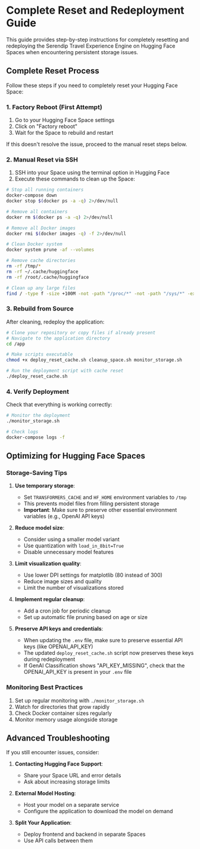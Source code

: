 # Complete Reset and Redeployment Guide

This guide provides step-by-step instructions for completely resetting and redeploying the Serendip Travel Experience Engine on Hugging Face Spaces when encountering persistent storage issues.

## Complete Reset Process

Follow these steps if you need to completely reset your Hugging Face Space:

### 1. Factory Reboot (First Attempt)

1. Go to your Hugging Face Space settings
2. Click on "Factory reboot"
3. Wait for the Space to rebuild and restart

If this doesn't resolve the issue, proceed to the manual reset steps below.

### 2. Manual Reset via SSH

1. SSH into your Space using the terminal option in Hugging Face
2. Execute these commands to clean up the Space:

```bash
# Stop all running containers
docker-compose down
docker stop $(docker ps -a -q) 2>/dev/null

# Remove all containers
docker rm $(docker ps -a -q) 2>/dev/null

# Remove all Docker images
docker rmi $(docker images -q) -f 2>/dev/null

# Clean Docker system
docker system prune -af --volumes

# Remove cache directories
rm -rf /tmp/*
rm -rf ~/.cache/huggingface
rm -rf /root/.cache/huggingface

# Clean up any large files
find / -type f -size +100M -not -path "/proc/*" -not -path "/sys/*" -exec rm -f {} \; 2>/dev/null
```

### 3. Rebuild from Source

After cleaning, redeploy the application:

```bash
# Clone your repository or copy files if already present
# Navigate to the application directory
cd /app

# Make scripts executable
chmod +x deploy_reset_cache.sh cleanup_space.sh monitor_storage.sh

# Run the deployment script with cache reset
./deploy_reset_cache.sh
```

### 4. Verify Deployment

Check that everything is working correctly:

```bash
# Monitor the deployment
./monitor_storage.sh

# Check logs
docker-compose logs -f
```

## Optimizing for Hugging Face Spaces

### Storage-Saving Tips

1. **Use temporary storage**:

   - Set `TRANSFORMERS_CACHE` and `HF_HOME` environment variables to `/tmp`
   - This prevents model files from filling persistent storage
   - **Important**: Make sure to preserve other essential environment variables (e.g., OpenAI API keys)

2. **Reduce model size**:

   - Consider using a smaller model variant
   - Use quantization with `load_in_8bit=True`
   - Disable unnecessary model features

3. **Limit visualization quality**:

   - Use lower DPI settings for matplotlib (80 instead of 300)
   - Reduce image sizes and quality
   - Limit the number of visualizations stored

4. **Implement regular cleanup**:
   - Add a cron job for periodic cleanup
   - Set up automatic file pruning based on age or size

5. **Preserve API keys and credentials**:
   - When updating the `.env` file, make sure to preserve essential API keys (like OPENAI_API_KEY)
   - The updated `deploy_reset_cache.sh` script now preserves these keys during redeployment
   - If GenAI Classification shows "API_KEY_MISSING", check that the OPENAI_API_KEY is present in your `.env` file

### Monitoring Best Practices

1. Set up regular monitoring with `./monitor_storage.sh`
2. Watch for directories that grow rapidly
3. Check Docker container sizes regularly
4. Monitor memory usage alongside storage

## Advanced Troubleshooting

If you still encounter issues, consider:

1. **Contacting Hugging Face Support**:

   - Share your Space URL and error details
   - Ask about increasing storage limits

2. **External Model Hosting**:

   - Host your model on a separate service
   - Configure the application to download the model on demand

3. **Split Your Application**:
   - Deploy frontend and backend in separate Spaces
   - Use API calls between them
